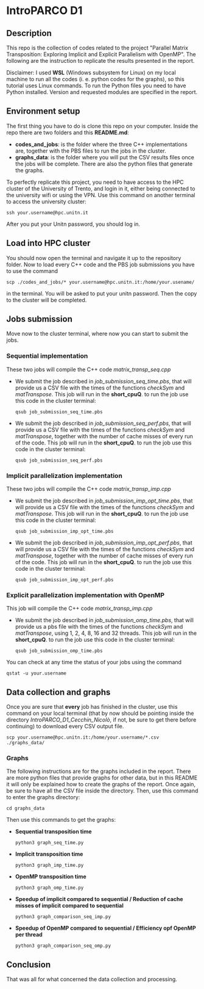 # IntroPARCO D1


## Description
This repo is the collection of codes related to the project "Parallel Matrix Transposition: Exploring Implicit
and Explicit Parallelism with OpenMP". The following are the instruction to replicate the results presented in the report.

Disclaimer: I used **WSL** (Windows subsystem for Linux) on my local machine to run all the codes (i. e. python codes for the graphs), so this tutorial uses Linux commands.
To run the Python files you need to have Python installed. Version and requested modules are specified in the report.


## Environment setup
The first thing you have to do is clone this repo on your computer. Inside the repo there are two folders and this **README.md**:
- **codes_and_jobs**: is the folder where the three C++ implementations are, together with the PBS files to run the jobs in the cluster.
- **graphs_data**: is the folder where you will put the CSV results files once the jobs will be complete. There are also the python files that generate the graphs.

To perfectly replicate this project, you need to have access to the HPC cluster of the University of Trento, and login in it, either being connected to the university wifi or using the VPN.
Use this command on another terminal to access the university cluster:
```
ssh your.username@hpc.unitn.it
```
After you put your Unitn password, you should log in.


## Load into HPC cluster
You should now open the terminal and navigate it up to the repository folder. Now to load every C++ code and the PBS job submissions you have to use the command
```
scp ./codes_and_jobs/* your.username@hpc.unitn.it:/home/your.usename/
```
in the terminal. You will be asked to put your unitn password. Then the copy to the cluster will be completed.


## Jobs submission
Move now to the cluster terminal, where now you can start to submit the jobs.

### Sequential implementation
These two jobs will compile the C++ code *matrix_transp_seq.cpp*
- We submit the job described in *job_submission_seq_time.pbs*, that will provide us a CSV file with the times of the functions *checkSym* and      *matTranspose*. This job will run in the **short_cpuQ**. to run the job use this code in the cluster terminal:
    ```
    qsub job_submission_seq_time.pbs
    ```
- We submit the job described in *job_submission_seq_perf.pbs*, that will provide us a CSV file with the times of the functions *checkSym* and      *matTranspose*, together with the number of cache misses of every run of the code. This job will run in the **short_cpuQ**. to run the job use this code in the cluster terminal:
    ```
    qsub job_submission_seq_perf.pbs
    ```

### Implicit parallelization implementation
These two jobs will compile the C++ code *matrix_transp_imp.cpp*
- We submit the job described in *job_submission_imp_opt_time.pbs*, that will provide us a CSV file with the times of the functions *checkSym* and      *matTranspose*. This job will run in the **short_cpuQ**. to run the job use this code in the cluster terminal:
    ```
    qsub job_submission_imp_opt_time.pbs
    ```
- We submit the job described in *job_submission_imp_opt_perf.pbs*, that will provide us a CSV file with the times of the functions *checkSym* and      *matTranspose*, together with the number of cache misses of every run of the code. This job will run in the **short_cpuQ**. to run the job use this code in the cluster terminal:
    ```
    qsub job_submission_imp_opt_perf.pbs
    ```
### Explicit parallelization implementation with OpenMP
This job will compile the C++ code *matrix_transp_imp.cpp*
- We submit the job described in *job_submission_omp_time.pbs*, that will provide us a pbs file with the times of the functions *checkSym* and      *matTranspose*, using 1, 2, 4, 8, 16 and 32 threads. This job will run in the **short_cpuQ**. to run the job use this code in the cluster terminal:
    ```
    qsub job_submission_omp_time.pbs
    ```

You can check at any time the status of your jobs using the command
```
qstat -u your.username
```

## Data collection and graphs
Once you are sure that **every** job has finished in the cluster, use this command on your local terminal (that by now should be pointing inside the directory *IntroPARCO_D1_Cecchin_Nicolò*, if not, be sure to get there before continuing) to download every CSV output file.
```
scp your.username@hpc.unitn.it:/home/your.username/*.csv ./graphs_data/
```
### Graphs 
The following instructions are for the graphs included in the report. There are more python files that provide graphs for other data, but in this README it will only be explained how to create the graphs of the report.
Once again, be sure to have all the CSV file inside the directory. Then, use this command to enter the graphs directory:
```
cd graphs_data
```
Then use this commands to get the graphs:
- **Sequential transposition time**
    ```
    python3 graph_seq_time.py
    ```
- **Implicit transposition time**
    ```
    python3 graph_imp_time.py
    ```
- **OpenMP transposition time**
    ```
    python3 graph_omp_time.py
    ```
- **Speedup of implicit compared to sequential / Reduction of cache misses of implicit compared to sequential**
    ```
    python3 graph_comparison_seq_imp.py
    ```
- **Speedup of OpenMP compared to sequential / Efficiency opf OpenMP per thread**
    ```
    python3 graph_comparison_seq_omp.py
    ```

## Conclusion
That was all for what concerned the data collection and processing.